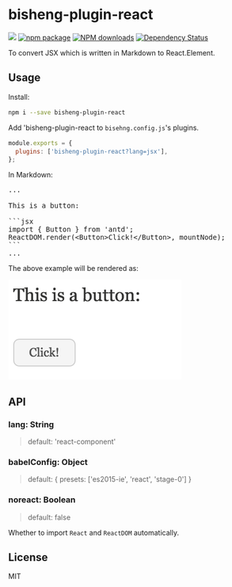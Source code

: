 # bisheng-plugin-react

[![](https://img.shields.io/travis/benjycui/bisheng-plugin-react.svg?style=flat-square)](https://travis-ci.org/benjycui/bisheng-plugin-react)
[![npm package](https://img.shields.io/npm/v/bisheng-plugin-react.svg?style=flat-square)](https://www.npmjs.org/package/bisheng-plugin-react)
[![NPM downloads](http://img.shields.io/npm/dm/bisheng-plugin-react.svg?style=flat-square)](https://npmjs.org/package/bisheng-plugin-react)
[![Dependency Status](https://david-dm.org/benjycui/bisheng-plugin-react.svg?style=flat-square)](https://david-dm.org/benjycui/bisheng-plugin-react)

To convert JSX which is written in Markdown to React.Element.

## Usage

Install:

```bash
npm i --save bisheng-plugin-react
```

Add 'bisheng-plugin-react to `bisehng.config.js`'s plugins.

```js
module.exports = {
  plugins: ['bisheng-plugin-react?lang=jsx'],
};
```

In Markdown:

<pre>
...

This is a button:

```jsx
import { Button } from 'antd';
ReactDOM.render(&lt;Button&gt;Click!&lt;/Button&gt;, mountNode);
```
...
</pre>

The above example will be rendered as:

![screenshot](https://raw.githubusercontent.com/benjycui/bisheng-plugin-react/master/screenshot.png)

## API

### lang: String

> default: 'react-component'

### babelConfig: Object

> default: { presets: ['es2015-ie', 'react', 'stage-0'] }

### noreact: Boolean

> default: false

Whether to import `React` and `ReactDOM` automatically.

## License

MIT

